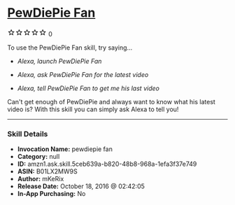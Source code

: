 # [PewDiePie Fan](http://alexa.amazon.com/#skills/amzn1.ask.skill.5ceb639a-b820-48b8-968a-1efa3f37e749)
![0 stars](../../images/ic_star_border_black_18dp_1x.png)![0 stars](../../images/ic_star_border_black_18dp_1x.png)![0 stars](../../images/ic_star_border_black_18dp_1x.png)![0 stars](../../images/ic_star_border_black_18dp_1x.png)![0 stars](../../images/ic_star_border_black_18dp_1x.png) 0

To use the PewDiePie Fan skill, try saying...

* *Alexa, launch PewDiePie Fan*

* *Alexa, ask PewDiePie Fan for the latest video*

* *Alexa, tell PewDiePie Fan to get me his last video*

Can't get enough of PewDiePie and always want to know what his latest video is? With this skill you can simply ask Alexa to tell you!

***

### Skill Details

* **Invocation Name:** pewdiepie fan
* **Category:** null
* **ID:** amzn1.ask.skill.5ceb639a-b820-48b8-968a-1efa3f37e749
* **ASIN:** B01LX2MW9S
* **Author:** mKeRix
* **Release Date:** October 18, 2016 @ 02:42:05
* **In-App Purchasing:** No
